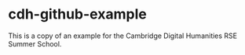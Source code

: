 # cdh-github-example
This is a copy of an example for the Cambridge Digital Humanities RSE Summer School.
